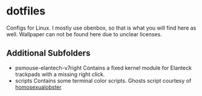 dotfiles
========

Configs for Linux. I mostly use obenbox, so that is what you will find here as well. 
Wallpaper can not be found here due to unclear licenses.

## Additional Subfolders

* psmouse-elantech-v7right
  Contains a fixed kernel module for Elanteck trackpads with a missing right click.
* scripts
  Contains some terminal color scripts. Ghosts script courtesy of [homosexualobster](https://github.com/homosexualobster/dotfiles)
